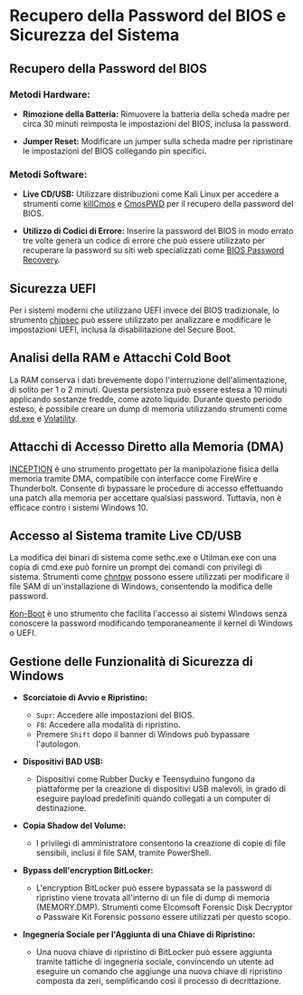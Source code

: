 # Recupero della Password del BIOS e Sicurezza del Sistema

## Recupero della Password del BIOS

### Metodi Hardware:

- **Rimozione della Batteria:** Rimuovere la batteria della scheda madre per circa 30 minuti reimposta le impostazioni del BIOS, inclusa la password.
  
- **Jumper Reset:** Modificare un jumper sulla scheda madre per ripristinare le impostazioni del BIOS collegando pin specifici.

### Metodi Software:

- **Live CD/USB:** Utilizzare distribuzioni come Kali Linux per accedere a strumenti come [killCmos](https://www.majorgeeks.com/files/details/killcmos.html) e [CmosPWD](https://www.cgsecurity.org/wiki/CmosPwd) per il recupero della password del BIOS.

- **Utilizzo di Codici di Errore:** Inserire la password del BIOS in modo errato tre volte genera un codice di errore che può essere utilizzato per recuperare la password su siti web specializzati come [BIOS Password Recovery](https://bios-pw.org).

## Sicurezza UEFI

Per i sistemi moderni che utilizzano UEFI invece del BIOS tradizionale, lo strumento [chipsec](https://github.com/chipsec/chipsec) può essere utilizzato per analizzare e modificare le impostazioni UEFI, inclusa la disabilitazione del Secure Boot.

## Analisi della RAM e Attacchi Cold Boot

La RAM conserva i dati brevemente dopo l'interruzione dell'alimentazione, di solito per 1 o 2 minuti. Questa persistenza può essere estesa a 10 minuti applicando sostanze fredde, come azoto liquido. Durante questo periodo esteso, è possibile creare un dump di memoria utilizzando strumenti come [dd.exe](https://en.wikipedia.org/wiki/Dd_(Unix)) e [Volatility](https://www.volatilityfoundation.org/).

## Attacchi di Accesso Diretto alla Memoria (DMA)

[INCEPTION](https://github.com/carmaa/inception) è uno strumento progettato per la manipolazione fisica della memoria tramite DMA, compatibile con interfacce come FireWire e Thunderbolt. Consente di bypassare le procedure di accesso effettuando una patch alla memoria per accettare qualsiasi password. Tuttavia, non è efficace contro i sistemi Windows 10.

## Accesso al Sistema tramite Live CD/USB

La modifica dei binari di sistema come sethc.exe o Utilman.exe con una copia di cmd.exe può fornire un prompt dei comandi con privilegi di sistema. Strumenti come [chntpw](https://github.com/samratashok/nishang/blob/master/Gather/Invoke-WCMDump.ps1) possono essere utilizzati per modificare il file SAM di un'installazione di Windows, consentendo la modifica delle password.

[Kon-Boot](https://www.raymond.cc) è uno strumento che facilita l'accesso ai sistemi Windows senza conoscere la password modificando temporaneamente il kernel di Windows o UEFI.

## Gestione delle Funzionalità di Sicurezza di Windows

- **Scorciatoie di Avvio e Ripristino:**
  - `Supr`: Accedere alle impostazioni del BIOS.
  - `F8`: Accedere alla modalità di ripristino.
  - Premere `Shift` dopo il banner di Windows può bypassare l'autologon.

- **Dispositivi BAD USB:**
  - Dispositivi come Rubber Ducky e Teensyduino fungono da piattaforme per la creazione di dispositivi USB malevoli, in grado di eseguire payload predefiniti quando collegati a un computer di destinazione.

- **Copia Shadow del Volume:**
  - I privilegi di amministratore consentono la creazione di copie di file sensibili, inclusi il file SAM, tramite PowerShell.

- **Bypass dell'encryption BitLocker:**
  - L'encryption BitLocker può essere bypassata se la password di ripristino viene trovata all'interno di un file di dump di memoria (MEMORY.DMP). Strumenti come Elcomsoft Forensic Disk Decryptor o Passware Kit Forensic possono essere utilizzati per questo scopo.

- **Ingegneria Sociale per l'Aggiunta di una Chiave di Ripristino:**
  - Una nuova chiave di ripristino di BitLocker può essere aggiunta tramite tattiche di ingegneria sociale, convincendo un utente ad eseguire un comando che aggiunge una nuova chiave di ripristino composta da zeri, semplificando così il processo di decrittazione.

